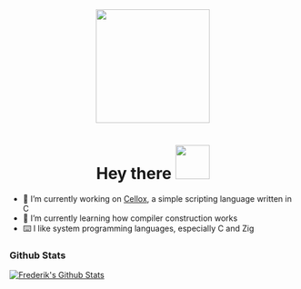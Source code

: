 <div id="header" align="center">
  <img src="https://media.giphy.com/media/xBTSwCTFkgfcdTjHMz/giphy.gif" width="200px"/>
</div>

<h1 align="center">
  Hey there
  <img src="https://media.giphy.com/media/3ohhwMDyS6rv3sB8yI/giphy.gif" width="60px"/>
</h1>

- 🔭 I’m currently working on [Cellox](https://github.com/FrederikTobner/Cellox), a simple scripting language written in C
- 🌱 I’m currently learning how compiler construction works
- ⌨️ I like system programming languages, especially C and Zig

### Github Stats

[![Frederik's Github Stats](https://github-readme-stats.vercel.app/api?username=FrederikTobner&count_private=true&theme=default&show_icons=true)](https://github.com/FrederikTobner)
